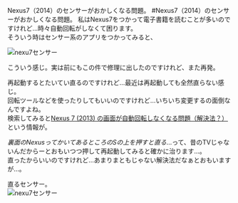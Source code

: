 Nexus7（2014）のセンサーがおかしくなる問題。
#Nexus7（2014）のセンサーがおかしくなる問題。
私はNexus7をつかって電子書籍を読むことが多いのですけれど…時々自動回転がしなくて困ります。<br />
そういう時はセンサー系のアプリをつかってみると、

![nexu7センサー](http://www.yunoka.net/img/blog/nexus7_se1.png "センサー")

こういう感じ。実は前にもこの件で修理に出したのですけれど、また再発。

再起動するとたいてい直るのですけれど…最近は再起動しても全然直らない感じ。<br />
回転ツールなどを使ったりしてもいいのですけれど…いちいち変更するの面倒なんですよね。<br />
検索してみると[Nexus 7 (2013) の画面が自動回転しなくなる問題（解決法？）](http://pirokyoro.blog14.fc2.com/blog-entry-583.html)という情報が。

*裏面のNexusってかいてあるところのSの上を押すと直る*…って、昔のTVじゃないんだからーとおもいつつ押して再起動してみると確かに治ります…。<br />
直ったからいいのですけれど…あまりまともじゃない解決法だなぁとおもいますが…。

直るセンサー。<br />
![nexu7センサー](http://www.yunoka.net/img/blog/nexus7_se2.png "センサー")
